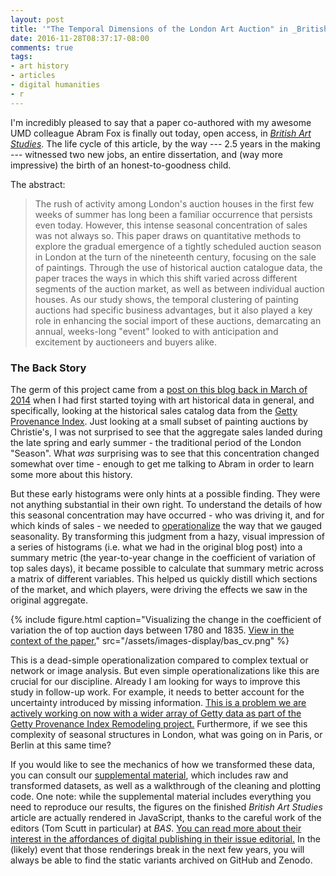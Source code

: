 ```yaml
---
layout: post
title: '"The Temporal Dimensions of the London Art Auction" in _British Art Studies_'
date: 2016-11-28T08:37:17-08:00
comments: true
tags:
- art history
- articles
- digital humanities
- r
---
```


I'm incredibly pleased to say that a paper co-authored with my awesome UMD colleague Abram Fox is finally out today, open access, in [_British Art Studies_](http://britishartstudies.ac.uk/issues/issue-index/issue-4/london-art-auction-1870-1835).
The life cycle of this article, by the way --- 2.5 years in the making --- witnessed two new jobs, an entire dissertation, and (way more impressive) the birth of an honest-to-goodness child.

The abstract:

>The rush of activity among London's auction houses in the first few weeks of summer has long been a familiar occurrence that persists even today.
However, this intense seasonal concentration of sales was not always so.
This paper draws on quantitative methods to explore the gradual emergence of a tightly scheduled auction season in London at the turn of the nineteenth century, focusing on the sale of paintings.
Through the use of historical auction catalogue data, the paper traces the ways in which this shift varied across different segments of the auction market, as well as between individual auction houses.
As our study shows, the temporal clustering of painting auctions had specific business advantages, but it also played a key role in enhancing the social import of these auctions, demarcating an annual, weeks-long "event" looked to with anticipation and excitement by auctioneers and buyers alike.

### The Back Story

The germ of this project came from a [post on this blog back in March of 2014](/2014/03/17/doing-the-season-historic-art-sale-calendars.html) when I had first started toying with art historical data in general, and specifically, looking at the historical sales catalog data from the [Getty Provenance Index](http://www.getty.edu/research/tools/provenance/search.html).
Just looking at a small subset of painting auctions by Christie's, I was not surprised to see that the aggregate sales landed during the late spring and early summer - the traditional period of the London "Season".
What _was_ surprising was to see that this concentration changed somewhat over time - enough to get me talking to Abram in order to learn some more about this history.

But these early histograms were only hints at a possible finding.
They were not anything substantial in their own right.
To understand the details of how this seasonal concentration may have occurred - who was driving it, and for which kinds of sales - we needed to [operationalize](https://litlab.stanford.edu/LiteraryLabPamphlet6.pdf) the way that we gauged seasonality.
By transforming this judgment from a hazy, visual impression of a series of histograms (i.e. what we had in the original blog post) into a summary metric (the year-to-year change in the coefficient of variation of top sales days), it became possible to calculate that summary metric across a matrix of different variables.
This helped us quickly distill which sections of the market, and which players, were driving the effects we saw in the original aggregate.

{% include figure.html caption="Visualizing the change in the coefficient of variation the of top auction days between 1780 and 1835. [View in the context of the paper.](https://doi.org/10.17658/issn.2058-5462/issue-04/afox-mlincoln/figure7)" src="/assets/images-display/bas_cv.png" %}

This is a dead-simple operationalization compared to complex textual or network or image analysis.
But even simple operationalizations like this are crucial for our discipline.
Already I am looking for ways to improve this study in follow-up work.
For example, it needs to better account for the uncertainty introduced by missing information.
[This is a problem we are actively working on now with a wider array of Getty data as part of the Getty Provenance Index Remodeling project.](http://blogs.getty.edu/iris/metadata-specialists-share-their-challenges-defeats-and-triumphs/#matt)
Furthermore, if we see this complexity of seasonal structures in London, what was going on in Paris, or Berlin at this same time?

If you would like to see the mechanics of how we transformed these data, you can consult our [supplemental material](https://github.com/mdlincoln/londonauctions), which includes raw and transformed datasets, as well as a walkthrough of the cleaning and plotting code.
One note: while the supplemental material includes everything you need to reproduce our results, the figures on the finished _British Art Studies_ article are actually rendered in JavaScript, thanks to the careful work of the editors (Tom Scutt in particular) at _BAS_.
[You can read more about their interest in the affordances of digital publishing in their issue editorial.](http://britishartstudies.ac.uk/issues/issue-index/issue-4/editorial-4)
In the (likely) event that those renderings break in the next few years, you will always be able to find the static variants archived on GitHub and Zenodo.
